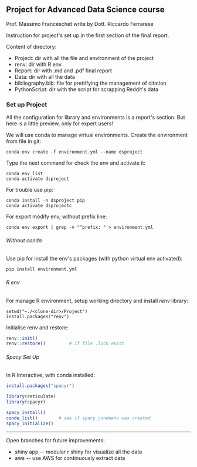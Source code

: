

## Project for Advanced Data Science course

Prof. Massimo Franceschet
write by Dott. Riccardo Ferrarese



Instruction for project's set up in the first section of the final report.

Content of directory: 
-  Project: dir with all the file and environment of the project 
  - renv: dir with R env.  
  - Report: dir with .md and .pdf final report
  - Data: dir with all the data 
  - bibliography.bib: file for prettifying the management of citation
- PythonScript: dir with the script for scrapping Reddit's data 



### Set up Project

All the configuration for library and environments is a report's section. But here is a little preview, only for expert users!

We will use conda to manage virtual environments. Create the environment from file in git: 

```shell
conda env create -f environment.yml --name dsproject
```

Type the next command for check the env and activate it: 

```shell
conda env list
conda activate dsproject
```

For trouble use pip: 

```shell
conda install -n dsproject pip
conda activate dsprojectc
```

For export modify env, without prefix line: 

```{shell}
conda env export | grep -v "^prefix: " > environment.yml
```



###### Without conda

Use pip for install the  env's packages (with python virtual env activated):

```{shell
pip install environment.yml
```



###### R env 

For manage R environment, setup working directory and install _renv_ library: 

```shell
setwd("~./<clone-dir>/Project")
install.packages("renv")
```

Initialise renv and restore: 

```r
renv::init()
renv::restore()			# if file .lock exist 
```



###### Spacy Set Up

In R Interactive, with conda installed: 

```r
install.packages("spacyr")

library(reticulate)
library(spacyr)

spacy_install()
conda_list()		# see if spacy_condaenv was created 
spacy_initialize()

```





---

Open branches for future improvements: 

- shiny app -- modular r shiny for visualize all the data 
- aws -- use AWS for continuously extract data

